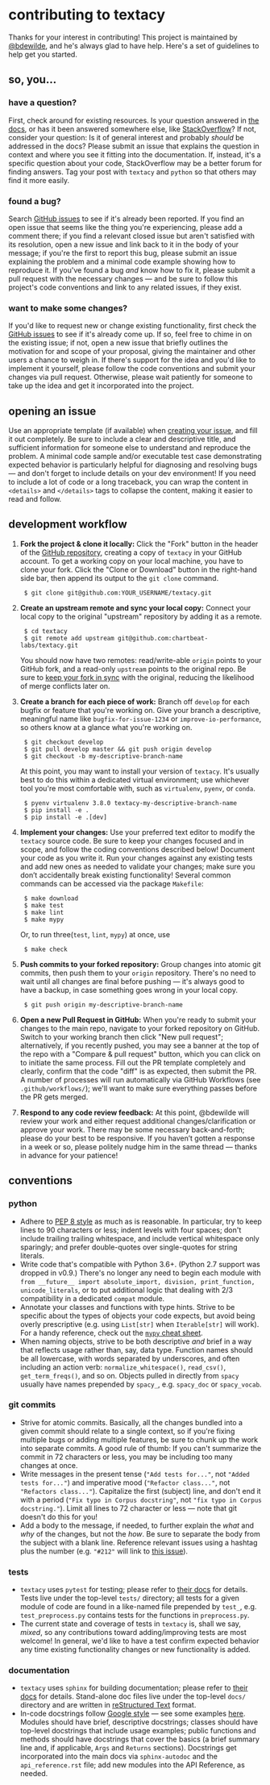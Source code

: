 # contributing to textacy

Thanks for your interest in contributing! This project is maintained by [@bdewilde](https://github.com/bdewilde), and he's always glad to have help. Here's a set of guidelines to help get you started.

## so, you...

### have a question?

First, check around for existing resources. Is your question answered in [the docs](https://chartbeat-labs.github.io/textacy), or has it been answered somewhere else, like [StackOverflow](https://stackoverflow.com/search?q=textacy)? If not, consider your question: Is it of general interest and probably *should* be addressed in the docs? Please submit an issue that explains the question in context and where you see it fitting into the documentation. If, instead, it's a specific question about your code, StackOverflow may be a better forum for finding answers. Tag your post with `textacy` and `python` so that others may find it more easily.

### found a bug?

Search [GitHub issues](https://github.com/chartbeat-labs/textacy/issues) to see if it's already been reported. If you find an open issue that seems like the thing you're experiencing, please add a comment there; if you find a relevant closed issue but aren't satisfied with its resolution, open a new issue and link back to it in the body of your message; if you're the first to report this bug, please submit an issue explaining the problem and a minimal code example showing how to reproduce it. If you've found a bug *and* know how to fix it, please submit a pull request with the necessary changes — and be sure to follow this project's code conventions and link to any related issues, if they exist.

### want to make some changes?

If you'd like to request new or change existing functionality, first check the [GitHub issues](https://github.com/chartbeat-labs/textacy/issues) to see if it's already come up. If so, feel free to chime in on the existing issue; if not, open a new issue that briefly outlines the motivation for and scope of your proposal, giving the maintainer and other users a chance to weigh in. If there's support for the idea and you'd like to implement it yourself, please follow the code conventions and submit your changes via pull request. Otherwise, please wait patiently for someone to take up the idea and get it incorporated into the project.

## opening an issue

Use an appropriate template (if available) when [creating your issue](https://github.com/chartbeat-labs/textacy/issues/new/choose), and fill it out completely. Be sure to include a clear and descriptive title, and sufficient information for someone else to understand and reproduce the problem. A minimal code sample and/or executable test case demonstrating expected behavior is particularly helpful for diagnosing and resolving bugs — and don't forget to include details on your dev environment! If you need to include a lot of code or a long traceback, you can wrap the content in `<details>` and `</details>` tags to collapse the content, making it easier to read and follow.

## development workflow

1. **Fork the project & clone it locally:** Click the "Fork" button in the header of the [GitHub repository](https://github.com/chartbeat-labs/textacy), creating a copy of `textacy` in your GitHub account. To get a working copy on your local machine, you have to clone your fork. Click the "Clone or Download" button in the right-hand side bar, then append its output to the `git clone` command.

        $ git clone git@github.com:YOUR_USERNAME/textacy.git

1. **Create an upstream remote and sync your local copy:** Connect your local copy to the original "upstream" repository by adding it as a remote.

        $ cd textacy
        $ git remote add upstream git@github.com:chartbeat-labs/textacy.git

    You should now have two remotes: read/write-able `origin` points to your GitHub fork, and a read-only `upstream` points to the original repo. Be sure to [keep your fork in sync](https://help.github.com/en/articles/syncing-a-fork) with the original, reducing the likelihood of merge conflicts later on.

1. **Create a branch for each piece of work:** Branch off `develop` for each bugfix or feature that you're working on. Give your branch a descriptive, meaningful name like `bugfix-for-issue-1234` or `improve-io-performance`, so others know at a glance what you're working on.

        $ git checkout develop
        $ git pull develop master && git push origin develop
        $ git checkout -b my-descriptive-branch-name

    At this point, you may want to install your version of `textacy`. It's usually best to do this within a dedicated virtual environment; use whichever tool you're most comfortable with, such as `virtualenv`, `pyenv`, or `conda`.

        $ pyenv virtualenv 3.8.0 textacy-my-descriptive-branch-name
        $ pip install -e .
        $ pip install -e .[dev]

1. **Implement your changes:** Use your preferred text editor to modify the `textacy` source code. Be sure to keep your changes focused and in scope, and follow the coding conventions described below! Document your code as you write it. Run your changes against any existing tests and add new ones as needed to validate your changes; make sure you don’t accidentally break existing functionality! Several common commands can be accessed via the package `Makefile`:

        $ make download
        $ make test
        $ make lint
        $ make mypy

    Or, to run three(`test`, `lint`, `mypy`) at once, use

        $ make check

1. **Push commits to your forked repository:** Group changes into atomic git commits, then push them to your `origin` repository. There's no need to wait until all changes are final before pushing — it's always good to have a backup, in case something goes wrong in your local copy.

        $ git push origin my-descriptive-branch-name

1. **Open a new Pull Request in GitHub:** When you're ready to submit your changes to the main repo, navigate to your forked repository on GitHub. Switch to your working branch then click "New pull request"; alternatively, if you recently pushed, you may see a banner at the top of the repo with a "Compare & pull request" button, which you can click on to initiate the same process. Fill out the PR template completely and clearly, confirm that the code "diff" is as expected, then submit the PR. A number of processes will run automatically via GitHub Workflows (see `.github/workflows/`); we'll want to make sure everything passes before the PR gets merged.
1. **Respond to any code review feedback:** At this point, @bdewilde will review your work and either request additional changes/clarification or approve your work. There may be some necessary back-and-forth; please do your best to be responsive. If you haven’t gotten a response in a week or so, please politely nudge him in the same thread — thanks in advance for your patience!

## conventions

### python

- Adhere to [PEP 8 style](https://www.python.org/dev/peps/pep-0008/) as much as is reasonable. In particular, try to keep lines to 90 characters or less; indent levels with four spaces; don't include trailing trailing whitespace, and include vertical whitespace only sparingly; and prefer double-quotes over single-quotes for string literals.
- Write code that's compatible with Python 3.6+. (Python 2.7 support was dropped in v0.9.) There's no longer any need to begin each module with `from __future__ import absolute_import, division, print_function, unicode_literals`, or to put additional logic that dealing with 2/3 compatibility in a dedicated `compat` module.
- Annotate your classes and functions with type hints. Strive to be specific about the types of objects your code expects, but avoid being overly prescriptive (e.g. using `List[str]` when `Iterable[str]` will work). For a handy reference, check out the [`mypy` cheat sheet](https://mypy.readthedocs.io/en/stable/cheat_sheet_py3.html).
- When naming objects, strive to be both descriptive *and* brief in a way that reflects usage rather than, say, data type. Function names should be all lowercase, with words separated by underscores, and often including an action verb: `normalize_whitespace()`, `read_csv()`, `get_term_freqs()`, and so on. Objects pulled in directly from `spacy` usually have names prepended by `spacy_`, e.g. `spacy_doc` or `spacy_vocab`.

### git commits

- Strive for atomic commits. Basically, all the changes bundled into a given commit should relate to a single context, so if you're fixing multiple bugs or adding multiple features, be sure to chunk up the work into separate commits. A good rule of thumb: If you can't summarize the commit in 72 characters or less, you may be including too many changes at once.
- Write messages in the present tense (`"Add tests for..."`, not `"Added tests for..."`) and imperative mood (`"Refactor class..."`, not `"Refactors class..."`). Capitalize the first (subject) line, and don't end it with a period (`"Fix typo in Corpus docstring"`, not `"fix typo in Corpus docstring."`). Limit all lines to 72 character or less — note that git doesn't do this for you!
- Add a body to the message, if needed, to further explain the *what* and *why* of the changes, but not the *how*. Be sure to separate the body from the subject with a blank line. Reference relevant issues using a hashtag plus the number (e.g. `"#212"` will link to [this issue](https://github.com/chartbeat-labs/textacy/issues/212)).

### tests

- `textacy` uses `pytest` for testing; please refer to [their docs](https://docs.pytest.org) for details. Tests live under the top-level `tests/` directory; all tests for a given module of code are found in a like-named file prepended by `test_`, e.g. `test_preprocess.py` contains tests for the functions in `preprocess.py`.
- The current state and coverage of tests in `textacy` is, shall we say, *mixed*, so any contributions toward adding/improving tests are most welcome! In general, we'd like to have a test confirm expected behavior any time existing functionality changes or new functionality is added.

### documentation

- `textacy` uses `sphinx` for building documentation; please refer to [their docs](https://www.sphinx-doc.org) for details. Stand-alone doc files live under the top-level `docs/` directory and are written in [reStructured Text](http://docutils.sourceforge.net/docs/user/rst/quickref.html) format.
- In-code docstrings follow [Google style](https://google.github.io/styleguide/pyguide.html#38-comments-and-docstrings) — see some examples [here](https://www.sphinx-doc.org/en/master/usage/extensions/example_google.html#example-google). Modules should have brief, descriptive docstrings; classes should have top-level docstrings that include usage examples; public functions and methods should have docstrings that cover the basics (a brief summary line and, if applicable, `Args` and `Returns` sections). Docstrings get incorporated into the main docs via `sphinx-autodoc` and the `api_reference.rst` file; add new modules into the API Reference, as needed.
